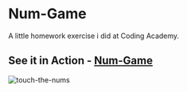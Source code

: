 # Num-Game
A little homework exercise i did at Coding Academy.

## See it in Action - [Num-Game](https://yael273.github.io/Num-Game/)

![touch-the-nums](https://user-images.githubusercontent.com/118633927/226446780-a1ef0735-b870-4fb8-9ed0-fc1d8bffde33.png)
